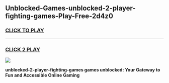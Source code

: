 
## Unblocked-Games-unblocked-2-player-fighting-games-Play-Free-2d4z0
<h3>
<a href="https://premium76.site?title=unblocked-2-player-fighting-games&ref=18A1">CLICK TO PLAY</a></h3>
<hr>

<h3>
<a href="https://premium76.site?title=unblocked-2-player-fighting-games&ref=18A1">CLICK 2 PLAY</a>
  
</h3>

<a href="https://premium76.site?title=unblocked-2-player-fighting-games&ref=18A1"><img src="https://clearcache.store/games.png"></a>


**unblocked-2-player-fighting-games games unblocked: Your Gateway to Fun and Accessible Online Gaming**
